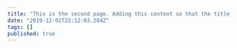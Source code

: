 ```yaml
---
title: "This is the second page. Adding this content so that the title is very long"
date: "2019-12-02T22:12:03.284Z"
tags: []
published: true
---
```

